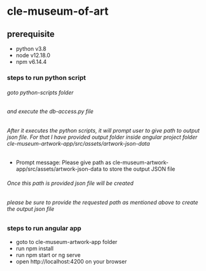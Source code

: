 # cle-museum-of-art

## prerequisite

<ul>
	<li>
		python v3.8
	</li>
	<li>
		node v12.18.0
	</li>
	<li>
		npm v6.14.4
	</li>
</ul>

### steps to run python script

###### goto python-scripts folder

###### and execute the db-access.py file

###### After it executes the python scripts, it will prompt user to give path to output json file. For that I have provided output folder inside angular project folder cle-museum-artwork-app/src/assets/artwork-json-data

<ul>
	<li>
		Prompt message: Please give path as cle-museum-artwork-app/src/assets/artwork-json-data to store the output JSON file
	</li>
</ul>

###### Once this path is provided json file will be created

###### please be sure to provide the requested path as mentioned above to create the output json file

### steps to run angular app

<ul>
	<li>
		goto to cle-museum-artwork-app folder
	</li>
	<li>
		run npm install
	</li>
	<li>
		run npm start or ng serve
	</li>
	<li>
		open http://localhost:4200 on your browser 
	</li>
</ul>
